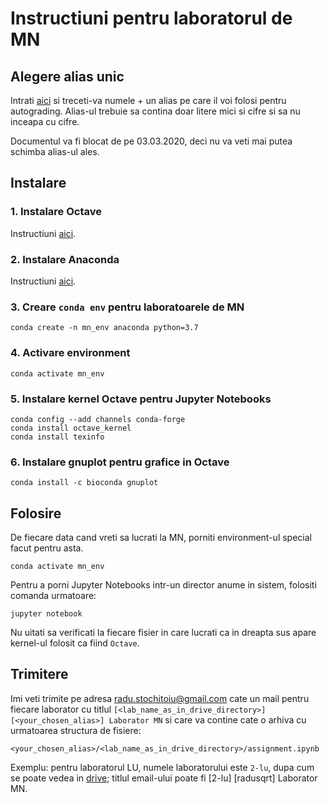 # Instructiuni pentru laboratorul de MN

## Alegere alias unic

Intrati [aici](https://docs.google.com/spreadsheets/d/1ZNWChct5qWZcqeay0zMtXWjDHpMtmii-GMOXJwzJ4uY/edit?usp=sharing) si treceti-va numele + un alias pe care il voi folosi pentru autograding. Alias-ul trebuie sa contina doar litere mici si cifre si sa nu inceapa cu cifre.

Documentul va fi blocat de pe 03.03.2020, deci nu va veti mai putea schimba alias-ul ales.

## Instalare

### 1. Instalare Octave

Instructiuni [aici](https://wiki.octave.org/Octave_for_GNU/Linux).

### 2. Instalare Anaconda

Instructiuni [aici](https://docs.anaconda.com/anaconda/install/linux/).

### 3. Creare ```conda env``` pentru laboratoarele de MN

```conda create -n mn_env anaconda python=3.7```

### 4. Activare environment

```conda activate mn_env```

### 5. Instalare kernel Octave pentru Jupyter Notebooks

```
conda config --add channels conda-forge
conda install octave_kernel
conda install texinfo
```

### 6. Instalare gnuplot pentru grafice in Octave

```
conda install -c bioconda gnuplot
```

## Folosire

De fiecare data cand vreti sa lucrati la MN, porniti environment-ul special facut pentru asta.

```conda activate mn_env```

Pentru a porni Jupyter Notebooks intr-un director anume in sistem, folositi comanda urmatoare:

```jupyter notebook```

Nu uitati sa verificati la fiecare fisier in care lucrati ca in dreapta sus apare kernel-ul folosit ca fiind ```Octave```.

## Trimitere

Imi veti trimite pe adresa radu.stochitoiu@gmail.com cate un mail pentru fiecare laborator cu titlul ```[<lab_name_as_in_drive_directory>] [<your_chosen_alias>] Laborator MN``` si care va contine cate o arhiva cu urmatoarea structura de fisiere:

```<your_chosen_alias>/<lab_name_as_in_drive_directory>/assignment.ipynb```

Exemplu: pentru laboratorul LU, numele laboratorului este ```2-lu```, dupa cum se poate vedea in [drive](https://drive.google.com/open?id=1rgnXmFved0mU9ka_G09D5TKp4Gt_LzIc); titlul email-ului poate fi [2-lu] [radusqrt] Laborator MN. 
